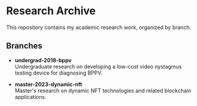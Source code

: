 # Research Archive

This repository contains my academic research work, organized by branch.  

## Branches

- **undergrad-2018-bppv**  
  Undergraduate research on developing a low-cost video nystagmus testing device for diagnosing BPPV.

- **master-2023-dynamic-nft**  
  Master's research on dynamic NFT technologies and related blockchain applications.
